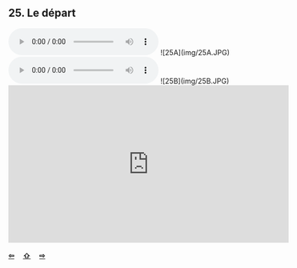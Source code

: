 ## 25. Le départ

  <audio controls>
    <source src="sound/25A.ogg"></source>
  </audio>
![25A](img/25A.JPG)

  <audio controls>
    <source src="sound/25B.ogg"></source>
  </audio>
![25B](img/25B.JPG)

<iframe width="560" height="315" src="https://www.youtube.com/embed/e60FU8JwXPo" frameborder="0" allow="accelerometer; autoplay; encrypted-media; gyroscope; picture-in-picture" allowfullscreen></iframe>

<p style='font-weight:bolder'>
  <a href='24.html' title='Önceki sayfa'>⇦</a>&emsp;
  <a href='..' title='Ana sayfa'>⇧</a>&emsp;
  <a href='26.html' title='Sonraki sayfa'>⇨</a>
</p>